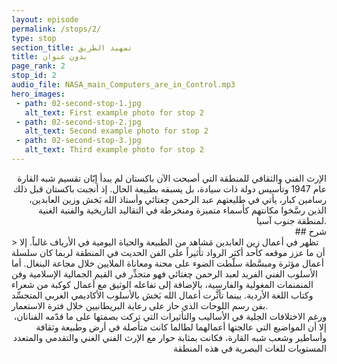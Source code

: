 ```yaml
---
layout: episode
permalink: /stops/2/
type: stop
section_title: تمهيد الطريق
title: بدون عنوان
page_rank: 2
stop_id: 2
audio_file: NASA_main_Computers_are_in_Control.mp3
hero_images:
 - path: 02-second-stop-1.jpg
   alt_text: First example photo for stop 2
 - path: 02-second-stop-2.jpg
   alt_text: Second example photo for stop 2
 - path: 02-second-stop-3.jpg
   alt_text: Third example photo for stop 2
---
```

<div style="text-align: right;">
الإرث الفني والثقافي للمنطقة التي أصبحت الآن باكستان لم يبدأ إبّان تقسيم شبه القارة عام 1947 وتأسيس دولة ذات سيادة، بل يسبقه بطبيعة الحال. إذ أنجبت باكستان قبل ذلك رسامين كبار، يأتي في طليعتهم عبد الرحمن چغتائي وأستاذ الله بَخش وزين العابدين، الذين رسَّخوا مكانتهم كأسماء متميزة ومنخرطة في التقاليد التاريخية والفنية الغنية لمنطقة جنوب آسيا.
</div>
<div style="text-align: right;">
## شرح
</div>
> تظهر في أعمال زين العابدين مَشاهد من الطبيعة والحياة اليومية في الأرياف غالباً. إلا أن ما عزز موقعه كأحد أكثر الرواد تأثيراً على الفن الحديث في المنطقة لربما كان سلسلة أعمال مؤثرة ومبسَّطة سلّطت الضوء على محنة ومعاناة الملايين خلال مجاعة البنغال. أما الأسلوب الفني الفريد لعبد الرحمن چغتائي فهو متجذِّر في القيم الجمالية الإسلامية وفن المنمنمات المغولية والفارسية، بالإضافة إلى تفاعله الوثيق مع أعمال كوكبة من شعراء وكتاب اللغة الأردية. بينما تأثَّرت أعمال الله بَخش بالأسلوب الأكاديمي الغربي المتجسِّد بفن رسم اللوحات الذي حاز على رعاية البريطانيين خلال فترة الاستعمار.

<div style="text-align: right;">
ورغم الاختلافات الجلية في الأساليب والتأثيرات التي تركت بصمتها على ما قدّمه الفنانان، إلا أن المواضيع التي عالجتها أعمالهما لطالما كانت متأصلة في أرض وطبيعة وثقافة وأساطير وشعب شبه القارة، فكانت بمثابة حوار مع الإرث الفني الغني والتقدمي والمتعدد المستويات للغات البصرية في هذه المنطقة
</div>


